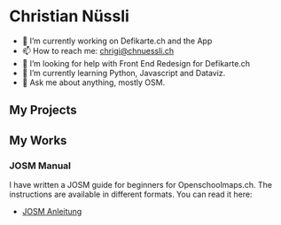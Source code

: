 # **Christian Nüssli**

<!--
**chnuessli/chnuessli** is a ✨ _special_ ✨ repository because its `README.md` (this file) appears on your GitHub profile.

-->
- 🔭 I’m currently working on Defikarte.ch and the App
- 📫 How to reach me: chrigi@chnuessli.ch
- 🤔 I’m looking for help with Front End Redesign for Defikarte.ch
- 🌱 I’m currently learning Python, Javascript and Dataviz. 
- 💬 Ask me about anything, mostly OSM.

## My Projects


## My Works

### JOSM Manual

I have written a JOSM guide for beginners for Openschoolmaps.ch. The instructions are available in different formats. You can read it here:
- [JOSM Anleitung](josm_manual.md)
